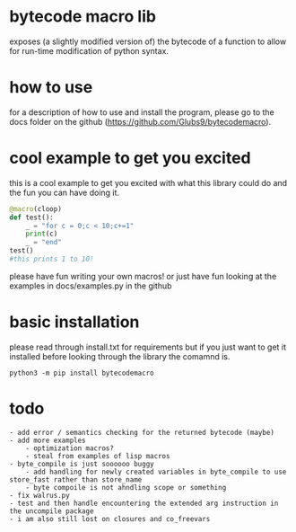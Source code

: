 # bytecode macro lib
exposes (a slightly modified version of) the bytecode of a function to allow for run-time modification of python syntax.

# how to use
for a description of how to use and install the program, please go to the docs folder on the github (https://github.com/Glubs9/bytecodemacro).

# cool example to get you excited
this is a cool example to get you excited with what this library could do and the fun you can have
doing it.

```python
@macro(cloop)
def test():
    _ = "for c = 0;c < 10;c+=1"
    print(c)
    _ = "end"
test()
#this prints 1 to 10!
```

please have fun writing your own macros! or just have fun looking at
the examples in docs/examples.py in the github

# basic installation
please read through install.txt for requirements but if you just want to get it installed before
looking through the library the comamnd is.  
```
python3 -m pip install bytecodemacro
```

# todo
	- add error / semantics checking for the returned bytecode (maybe)
	- add more examples
		- optimization macros?
		- steal from examples of lisp macros
	- byte_compile is just soooooo buggy
		- add handling for newly created variables in byte_compile to use store_fast rather than store_name
		- byte compoile is not ahndling scope or something
	- fix walrus.py
	- test and then handle encountering the extended arg instruction in the uncompile package
	- i am also still lost on closures and co_freevars
